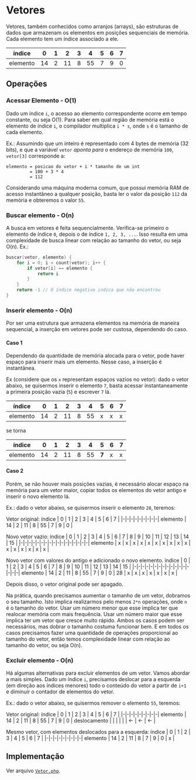 # Vetores
Vetores, também conhecidos como arranjos (arrays), são estruturas de dados que armazenam os elementos em posições sequenciais de memória.
Cada elemento tem um índice associado a ele.

índice   | 0 | 1 | 2 | 3 | 4 | 5 | 6 | 7 |
|-|-|-|-|-|-|-|-|-|
elemento | 14 | 2 | 11 | 8 | 55 | 7 | 9 | 0 |



## Operações


### Acessar Elemento - O(1)
Dado um índice `i`, o acesso ao elemento correspondente ocorre em tempo constante, ou seja O(1).
Para saber em qual região de memória está o elemento de índice `i`, o compilador multiplica `i * s`, onde `s` é o tamanho de cada elemento.

Ex.: Assumindo que um inteiro é representado com 4 bytes de memória (32 bits), e que a variável `vetor` _aponta para_ o endereço de memória `100`, `vetor[3]` corresponde a:

```
elemento = posicao do vetor + i * tamanho de um int
         = 100 + 3 * 4
         = 112
```

Considerando uma máquina moderna comum, que possui memória RAM de acesso instantâneo a qualquer posição, basta ler o valor da posição `112` da memória e obteremos o valor `55`.


### Buscar elemento - O(n)
A busca em vetores é feita sequencialmente.
Verifica-se primeiro o elemento de índice `0`, depois o de índice `1, 2, 3, ...`.
Isso resulta em uma complexidade de busca linear com relação ao tamanho do vetor, ou seja O(n).
Ex.:
```go
buscar(vetor, elemento) {
    for i = 0; i < count(vetor); i++ {
        if vetor[i] == elemento {
            return i
        }
    }
    return -1 // O índice negativo indica que não encontrou
}
```


### Inserir elemento - O(n)
Por ser uma estrutura que armazena elementos na memória de maneira sequencial, a inserção em vetores pode ser custosa, dependendo do caso.

#### Caso 1
Dependendo da quantidade de memória alocada para o vetor, pode haver espaço para inserir mais um elemento.
Nesse caso, a inserção é instantânea.

Ex (considere que os `x` representam espaços vazios no vetor): dado o vetor abaixo, se quisermos inserir o elemento `7`, basta acessar instantaneamente a primeira posição vazia (`5`) e escrever `7` lá.

índice   | 0 | 1 | 2 | 3 | 4 | 5 | 6 | 7 |
|-|-|-|-|-|-|-|-|-|
elemento | 14 | 2 | 11 | 8 | 55 | x | x | x |

se torna

índice   | 0 | 1 | 2 | 3 | 4 | 5 | 6 | 7 |
|-|-|-|-|-|-|-|-|-|
elemento | 14 | 2 | 11 | 8 | 55 | **7** | x | x |

#### Caso 2
Porém, se não houver mais posições vazias, é necessário alocar espaço na memória para um vetor maior, copiar todos os elementos do vetor antigo e inserir o novo elemento lá.

Ex.: dado o vetor abaixo, se quisermos inserir o elemento `28`, teremos:

Vetor original:
índice   | 0 | 1 | 2 | 3 | 4 | 5 | 6 | 7 |
|-|-|-|-|-|-|-|-|-|
elemento | 14 | 2 | 11 | 8 | 55 | 7 | 9 | 0 |


Novo vetor vazio:
índice   | 0 | 1 | 2 | 3 | 4 | 5 | 6 | 7 | 8 | 9 | 10 | 11 | 12 | 13 | 14 | 15 |
|-|-|-|-|-|-|-|-|-|-|-|-|-|-|-|-|-|
elemento | x | x | x | x | x | x | x | x | x | x | x | x | x | x | x | x |

Novo vetor com valores do antigo e adicionado o novo elemento.
índice   | 0  | 1 | 2  | 3 | 4  | 5 | 6 | 7 | 8  | 9 | 10 | 11 | 12 | 13 | 14 | 15 |
|-|-|-|-|-|-|-|-|-|-|-|-|-|-|-|-|-|
elemento | 14 | 2 | 11 | 8 | 55 | 7 | 9 | 0 | 28 | x  | x | x  | x  | x  | x  | x  |

Depois disso, o vetor original pode ser apagado.

Na prática, quando precisamos aumentar o tamanho de um vetor, dobramos o seu tamanho.
Isto implica realizarmos pelo menos `2*n` operações, onde `n` é o tamanho do vetor.
Usar um número menor que esse implica ter que realocar memória com mais frequência.
Usar um número maior que esse implica ter um vetor que cresce muito rápido.
Ambos os casos podem ser necessários, mas dobrar o tamanho costuma funcionar bem.
E em todos os casos precisamos fazer uma quantidade de operações proporcional ao tamanho do vetor, então temos complexidade linear com relação ao tamanho do vetor, ou seja O(n).
 

### Excluir elemento - O(n)
Há algumas alternativas para excluir elementos de um vetor.
Vamos abordar a mais simples.
Dado um índice `i`, precisamos deslocar para a esquerda (em direção aos índices menores) todo o conteúdo do vetor a partir de `i+1` e diminuir o contador de elementos do vetor.

Ex.: dado o vetor abaixo, se quisermos remover o elemento `55`, teremos:

Vetor original:
índice   | 0 | 1 | 2 | 3 | 4 | 5 | 6 | 7 |
|-|-|-|-|-|-|-|-|-|
elemento | 14 | 2 | 11 | 8 | 55 | 7 | 9 | 0 |
deslocamento | | | | | | <- | <- | <- |

Mesmo vetor, com elementos deslocados para a esquerda:
índice   | 0 | 1 | 2 | 3 | 4 | 5 | 6 | 7 |
|-|-|-|-|-|-|-|-|-|
elemento | 14 | 2 | 11 | 8 | 7 | 9 | 0 | x |


## Implementação
Ver arquivo [`Vetor.php`](Vetor.php).
